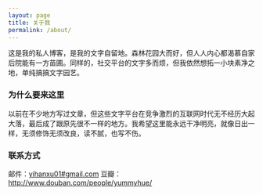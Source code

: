 ```yaml
---
layout: page
title: 关于我
permalink: /about/
---
```


这是我的私人博客，是我的文字自留地。森林花园大而好，但人人内心都渴慕自家后院能有一方苗圃。同样的，社交平台的文字多而烦，但我依然想拓一小块素净之地，单纯搞搞文字园艺。

### 为什么要来这里

以前在不少地方写过文章，但这些文字平台在竞争激烈的互联网时代无不经历大起大落，最后成了跟原先很不一样的地方。我希望这里能永远干净明亮，就像日出一样，无须修饰无须改良，读不腻，也写不伤。

### 联系方式

邮件：[yihanxu01#gmail.com](mailto:email@domain.com)
豆瓣：http://www.douban.com/people/yummyhue/
